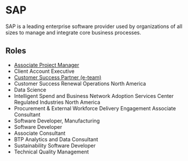 # SAP

SAP is a leading enterprise software provider used by organizations of all sizes to manage and integrate core business processes.

## Roles

- [Associate Project Manager](../roles/2023_01_SAP_ASSOCIATE_PROJECT_MANAGER.md)
- Client Account Executive
- [Customer Success Partner (e-team)](../roles/2023_01_CUSTOMER_SUCCESS_PARTNER_E_TEAM.MD)
- Customer Success Renewal Operations North America
- Data Science
- Intelligent Spend and Business Network Adoption Services Center Regulated Industries North America
- Procurement & External Workforce Delivery Engagement Associate Consultant
- Software Developer, Manufacturing
- Software Developer
- Associate Consultant
- BTP Analytics and Data Consultant
- Sustainability Software Developer
- Technical Quality Management
